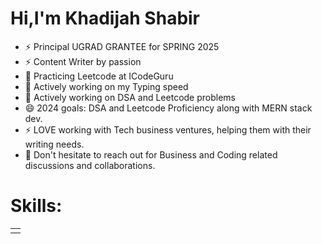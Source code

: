 <h1>Hi,I'm Khadijah Shabir</h1>


- ⚡ Principal UGRAD GRANTEE for SPRING 2025
- ⚡ Content Writer by passion 
- 🌱 Practicing Leetcode at ICodeGuru
- 🌱 Actively working on my Typing speed
- 🌱 Actively working on DSA and Leetcode problems 
- 😄 2024 goals: DSA and Leetcode Proficiency along with MERN stack dev.
- ⚡ LOVE working with Tech business ventures, helping them with their writing needs.
-  💬 Don't hesitate to reach out for Business and Coding related discussions and collaborations.


# Skills:
<table>
  <tr>
    <td>
      <img strc="https://encrypted-tbn0.gstatic.com/images?q=tbn:ANd9GcRsubI1xnS2EsbFC7IKOtHXy3o2yp5zNGHX8-mLk-0nVw&s"/>
    </td>
  </tr>
</table>




